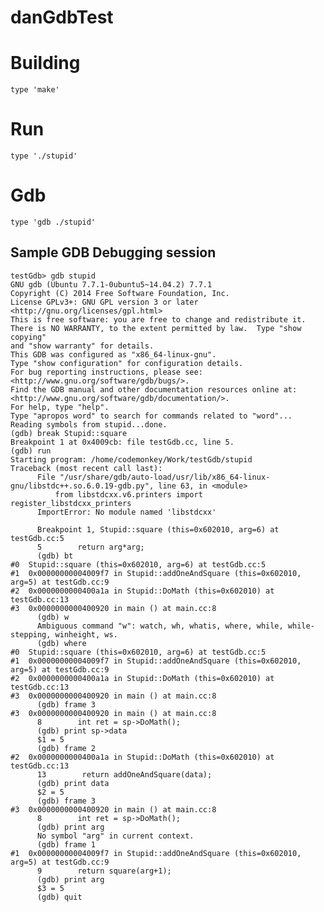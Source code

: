 # danGdbTest


# Building

    type 'make'

# Run

    type './stupid'

# Gdb

    type 'gdb ./stupid'

## Sample GDB Debugging session

    testGdb> gdb stupid
    GNU gdb (Ubuntu 7.7.1-0ubuntu5~14.04.2) 7.7.1
    Copyright (C) 2014 Free Software Foundation, Inc.
    License GPLv3+: GNU GPL version 3 or later <http://gnu.org/licenses/gpl.html>
    This is free software: you are free to change and redistribute it.
    There is NO WARRANTY, to the extent permitted by law.  Type "show copying"
    and "show warranty" for details.
    This GDB was configured as "x86_64-linux-gnu".
    Type "show configuration" for configuration details.
    For bug reporting instructions, please see:
    <http://www.gnu.org/software/gdb/bugs/>.
    Find the GDB manual and other documentation resources online at:
    <http://www.gnu.org/software/gdb/documentation/>.
    For help, type "help".
    Type "apropos word" to search for commands related to "word"...
    Reading symbols from stupid...done.
    (gdb) break Stupid::square
    Breakpoint 1 at 0x4009cb: file testGdb.cc, line 5.
    (gdb) run
    Starting program: /home/codemonkey/Work/testGdb/stupid
    Traceback (most recent call last):
          File "/usr/share/gdb/auto-load/usr/lib/x86_64-linux-gnu/libstdc++.so.6.0.19-gdb.py", line 63, in <module>
              from libstdcxx.v6.printers import register_libstdcxx_printers
          ImportError: No module named 'libstdcxx'

          Breakpoint 1, Stupid::square (this=0x602010, arg=6) at testGdb.cc:5
          5        return arg*arg;
          (gdb) bt
    #0  Stupid::square (this=0x602010, arg=6) at testGdb.cc:5
    #1  0x00000000004009f7 in Stupid::addOneAndSquare (this=0x602010, arg=5) at testGdb.cc:9
    #2  0x0000000000400a1a in Stupid::DoMath (this=0x602010) at testGdb.cc:13
    #3  0x0000000000400920 in main () at main.cc:8
          (gdb) w
          Ambiguous command "w": watch, wh, whatis, where, while, while-stepping, winheight, ws.
          (gdb) where
    #0  Stupid::square (this=0x602010, arg=6) at testGdb.cc:5
    #1  0x00000000004009f7 in Stupid::addOneAndSquare (this=0x602010, arg=5) at testGdb.cc:9
    #2  0x0000000000400a1a in Stupid::DoMath (this=0x602010) at testGdb.cc:13
    #3  0x0000000000400920 in main () at main.cc:8
          (gdb) frame 3
    #3  0x0000000000400920 in main () at main.cc:8
          8        int ret = sp->DoMath();
          (gdb) print sp->data
          $1 = 5
          (gdb) frame 2
    #2  0x0000000000400a1a in Stupid::DoMath (this=0x602010) at testGdb.cc:13
          13        return addOneAndSquare(data);
          (gdb) print data
          $2 = 5
          (gdb) frame 3
    #3  0x0000000000400920 in main () at main.cc:8
          8        int ret = sp->DoMath();
          (gdb) print arg
          No symbol "arg" in current context.
          (gdb) frame 1
    #1  0x00000000004009f7 in Stupid::addOneAndSquare (this=0x602010, arg=5) at testGdb.cc:9
          9        return square(arg+1);
          (gdb) print arg
          $3 = 5
          (gdb) quit
